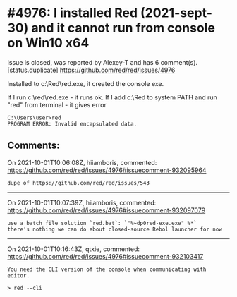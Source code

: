 
#4976: I installed Red (2021-sept-30) and it cannot run from console on Win10 x64
================================================================================
Issue is closed, was reported by Alexey-T and has 6 comment(s).
[status.duplicate]
<https://github.com/red/red/issues/4976>

Installed to c:\Red\red.exe, it created the console exe.

If I run c:\red\red.exe - it runs ok.
If I add c:\Red to system PATH and run "red" from terminal - it gives error
```
C:\Users\user>red
PROGRAM ERROR: Invalid encapsulated data.
```


Comments:
--------------------------------------------------------------------------------

On 2021-10-01T10:06:08Z, hiiamboris, commented:
<https://github.com/red/red/issues/4976#issuecomment-932095964>

    dupe of https://github.com/red/red/issues/543

--------------------------------------------------------------------------------

On 2021-10-01T10:07:39Z, hiiamboris, commented:
<https://github.com/red/red/issues/4976#issuecomment-932097079>

    use a batch file solution `red.bat`: `"%~dp0red-exe.exe" %*`
    there's nothing we can do about closed-source Rebol launcher for now

--------------------------------------------------------------------------------

On 2021-10-01T10:16:43Z, qtxie, commented:
<https://github.com/red/red/issues/4976#issuecomment-932103417>

    You need the CLI version of the console when communicating with editor.
    
    > red --cli

